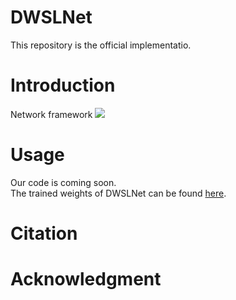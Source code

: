 # DWSLNet
This repository is the official implementatio.
# Introduction
Network framework
![](https://github.com/Mr-catc/DWSLNet/blob/main/resources/Network.png "")
# Usage
Our code is coming soon.  
The trained weights of DWSLNet can be found [here](https://drive.google.com/drive/folders/1XNKA3Ppxkhm_1YUQg8TmoUMFCSuziqk7?usp=share_link).
# Citation
# Acknowledgment
